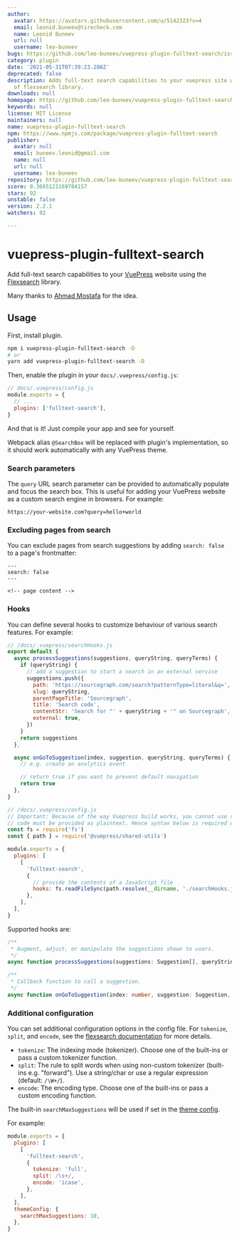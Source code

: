 ```yaml
---
author:
  avatar: https://avatars.githubusercontent.com/u/5142323?v=4
  email: leonid.buneev@tirecheck.com
  name: Leonid Buneev
  url: null
  username: leo-buneev
bugs: https://github.com/leo-buneev/vuepress-plugin-fulltext-search/issues
category: plugin
date: '2021-05-31T07:39:23.286Z'
deprecated: false
description: Adds full-text search capabilities to your vuepress site with a help
  of flexsearch library.
downloads: null
homepage: https://github.com/leo-buneev/vuepress-plugin-fulltext-search#readme
keywords: null
license: MIT License
maintainers: null
name: vuepress-plugin-fulltext-search
npm: https://www.npmjs.com/package/vuepress-plugin-fulltext-search
publisher:
  avatar: null
  email: buneev.leonid@gmail.com
  name: null
  url: null
  username: leo-buneev
repository: https://github.com/leo-buneev/vuepress-plugin-fulltext-search
score: 0.3665121169784157
stars: 92
unstable: false
version: 2.2.1
watchers: 92

---
```


# vuepress-plugin-fulltext-search

Add full-text search capabilities to your [VuePress](https://vuepress.vuejs.org/) website using the
[Flexsearch](https://github.com/nextapps-de/flexsearch) library.

Many thanks to [Ahmad Mostafa](https://ahmadmostafa.com/2019/12/09/build-better-search-in-vuepress-site/) for the idea.

## Usage

First, install plugin.

```bash
npm i vuepress-plugin-fulltext-search -D
# or
yarn add vuepress-plugin-fulltext-search -D
```

Then, enable the plugin in your `docs/.vuepress/config.js`:

```js
// docs/.vuepress/config.js
module.exports = {
  // ...
  plugins: ['fulltext-search'],
}
```

And that is it! Just compile your app and see for yourself.

Webpack alias `@SearchBox` will be replaced with plugin's implementation, so it should work automatically with any
VuePress theme.

### Search parameters

The `query` URL search parameter can be provided to automatically populate and focus the search box. This is useful for
adding your VuePress website as a custom search engine in browsers. For example:

```none
https://your-website.com?query=hello+world
```

### Excluding pages from search

You can exclude pages from search suggestions by adding `search: false` to a page's frontmatter:

```none
---
search: false
---

<!-- page content -->
```

### Hooks

You can define several hooks to customize behaviour of various search features. For example:

```js
// /docs/.vuepress/searchHooks.js
export default {
  async processSuggestions(suggestions, queryString, queryTerms) {
    if (queryString) {
      // add a suggestion to start a search in an external service
      suggestions.push({
        path: 'https://sourcegraph.com/search?patternType=literal&q=',
        slug: queryString,
        parentPageTitle: 'Sourcegraph',
        title: 'Search code',
        contentStr: 'Search for "' + queryString + '" on Sourcegraph',
        external: true,
      })
    }
    return suggestions
  },

  async onGoToSuggestion(index, suggestion, queryString, queryTerms) {
    // e.g. create an analytics event

    // return true if you want to prevent default navigation
    return true
  },
}

// /docs/.vuepress/config.js
// Important: Because of the way Vuepress build works, you cannot use regular import/require,
// code must be provided as plaintext. Hence syntax below is required with fs.readFileSync
const fs = require('fs')
const { path } = require('@vuepress/shared-utils')

module.exports = {
  plugins: [
    [
      'fulltext-search',
      {
        // provide the contents of a JavaScript file
        hooks: fs.readFileSync(path.resolve(__dirname, './searchHooks.js')),
      },
    ],
  ],
}
```

Supported hooks are:

```ts
/**
 * Augment, adjust, or manipulate the suggestions shown to users.
 */
async function processSuggestions(suggestions: Suggestion[], queryString: string, queryTerms: string[]): Suggestion[]

/**
 * Callback function to call a suggestion.
 */
async function onGoToSuggestion(index: number, suggestion: Suggestion, queryString: string, queryTerms: string[]): Boolean?
```

### Additional configuration

You can set additional configuration options in the config file. For `tokenize`, `split`, and `encode`, see the
[flexsearch documentation][flexsearch-options] for more details.

- `tokenize`: The indexing mode (tokenizer). Choose one of the built-ins or pass a custom tokenizer function.
- `split`: The rule to split words when using non-custom tokenizer (built-ins e.g. "forward"). Use a string/char or use
  a regular expression (default: `/\W+/`).
- `encode`: The encoding type. Choose one of the built-ins or pass a custom encoding function.

The built-in `searchMaxSuggestions` will be used if set in the [theme config][search-max-suggestions].

For example:

```js
module.exports = {
  plugins: [
    [
      'fulltext-search',
      {
        tokenize: 'full',
        split: /\s+/,
        encode: 'icase',
      },
    ],
  ],
  themeConfig: {
    searchMaxSuggestions: 10,
  },
}
```

[flexsearch-options]: https://github.com/nextapps-de/flexsearch#initialize-index
[search-max-suggestions]: https://vuepress.vuejs.org/theme/default-theme-config.html#built-in-search
